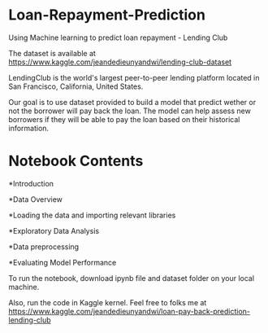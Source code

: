 # Loan-Repayment-Prediction
Using Machine learning to predict loan repayment - Lending Club

The dataset is available at https://www.kaggle.com/jeandedieunyandwi/lending-club-dataset


LendingClub is the world's largest peer-to-peer lending platform located in San Francisco, California, United States.

Our goal is to use dataset provided to build a model that predict wether or not the borrower will pay back the loan. 
The model can help assess new borrowers if they will be able to pay the loan based on their historical information.


# Notebook Contents

*Introduction

*Data Overview

*Loading the data and importing relevant libraries

*Exploratory Data Analysis

*Data preprocessing

*Evaluating Model Performance


To run the notebook, download ipynb file and dataset folder on your local machine.

Also, run the code in Kaggle kernel. Feel free to folks me at https://www.kaggle.com/jeandedieunyandwi/loan-pay-back-prediction-lending-club
